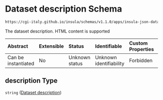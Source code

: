 # Dataset description Schema

```txt
https://cgi-italy.github.io/insula/schemas/v1.1.0/apps/insula-json-dataset.schema.json#/$defs/common/properties/description
```

The dataset description. HTML content is supported

| Abstract            | Extensible | Status         | Identifiable            | Custom Properties | Additional Properties | Access Restrictions | Defined In                                                                                               |
| :------------------ | :--------- | :------------- | :---------------------- | :---------------- | :-------------------- | :------------------ | :------------------------------------------------------------------------------------------------------- |
| Can be instantiated | No         | Unknown status | Unknown identifiability | Forbidden         | Allowed               | none                | [insula-json-dataset.schema.json\*](schemas/apps/insula-json-dataset.schema.json) |

## description Type

`string` ([Dataset description](insula-json-dataset-defs-dataset-common-properties-properties-dataset-description.md))
